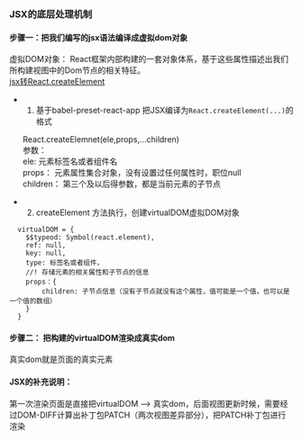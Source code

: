 ### JSX的底层处理机制

#### 步骤一：把我们编写的jsx语法编译成虚拟dom对象
虚拟DOM对象： React框架内部构建的一套对象体系，基于这些属性描述出我们所构建视图中的Dom节点的相关特征。        
[jsx转React.createElement](https://babeljs.io/repl)
+ 1. 基于babel-preset-react-app 把JSX编译为`React.createElement(...)`的格式

  React.createElemnet(ele,props,...children)    
  参数：    
      ele: 元素标签名或者组件名    
      props： 元素属性集合对象，没有设置过任何属性时，职位null    
      children： 第三个及以后得参数，都是当前元素的子节点
+ 2. createElement 方法执行，创建virtualDOM虚拟DOM对象    

```
  virtualDOM = {
    $$typeod: Symbol(react.element),
    ref: null,
    key: null,
    type: 标签名或者组件，
    //! 存储元素的相关属性和子节点的信息
    props：{
        children: 子节点信息（没有子节点就没有这个属性，值可能是一个值，也可以是一个值的数组）
    }
  }
```

#### 步骤二： 把构建的virtualDOM渲染成真实dom
真实dom就是页面的真实元素     



#### JSX的补充说明：   
第一次渲染页面是直接把virtualDOM --> 真实dom，后面视图更新时候，需要经过DOM-DIFF计算出补丁包PATCH（两次视图差异部分），把PATCH补丁包进行渲染
